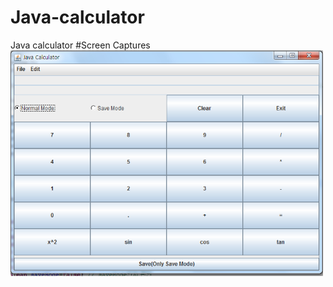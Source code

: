 # Java-calculator
Java calculator
#Screen Captures
<img src="https://github.com/chc2212/Java-calculator/blob/master/pic1.png" width="500" align ="left">
